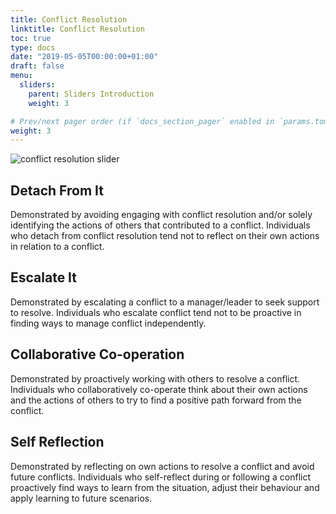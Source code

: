 ```yaml
---
title: Conflict Resolution
linktitle: Conflict Resolution
toc: true
type: docs
date: "2019-05-05T00:00:00+01:00"
draft: false
menu:
  sliders:
    parent: Sliders Introduction
    weight: 3

# Prev/next pager order (if `docs_section_pager` enabled in `params.toml`)
weight: 3
---
```


![conflict resolution slider](../conflict-resolution.svg)

## Detach From It

Demonstrated by avoiding engaging with conflict resolution and/or solely identifying the actions of others that contributed to a conflict. Individuals who detach from conflict resolution tend not to reflect on their own actions in relation to a conflict.

## Escalate It

Demonstrated by escalating a conflict to a manager/leader to seek support to resolve. Individuals who escalate conflict tend not to be proactive in finding ways to manage conflict independently.

## Collaborative Co-operation

Demonstrated by proactively working with others to resolve a conflict. Individuals who collaboratively co-operate think about their own actions and the actions of others to try to find a positive path forward from the conflict.

## Self Reflection

Demonstrated by reflecting on own actions to resolve a conflict and avoid future conflicts. Individuals who self-reflect during or following a conflict proactively find ways to learn from the situation, adjust their behaviour and apply learning to future scenarios.
